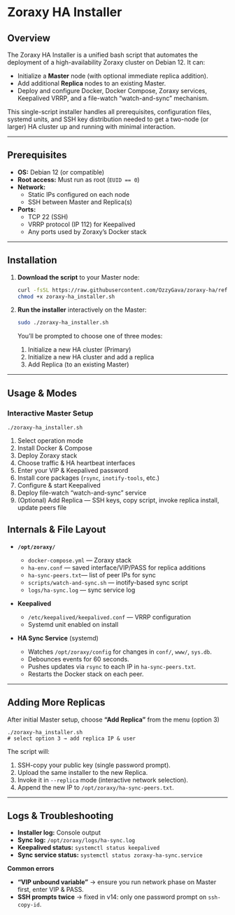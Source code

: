# Zoraxy HA Installer

## Overview

The Zoraxy HA Installer is a unified bash script that automates the deployment of a high-availability Zoraxy cluster on Debian 12. It can:

- Initialize a **Master** node (with optional immediate replica addition).  
- Add additional **Replica** nodes to an existing Master.  
- Deploy and configure Docker, Docker Compose, Zoraxy services, Keepalived VRRP, and a file-watch “watch-and-sync” mechanism.  

This single-script installer handles all prerequisites, configuration files, systemd units, and SSH key distribution needed to get a two-node (or larger) HA cluster up and running with minimal interaction.

---

## Prerequisites

- **OS:** Debian 12 (or compatible)  
- **Root access:** Must run as root (`EUID == 0`)  
- **Network:**  
  - Static IPs configured on each node  
  - SSH between Master and Replica(s)  
- **Ports:**  
  - TCP 22 (SSH)  
  - VRRP protocol (IP 112) for Keepalived  
  - Any ports used by Zoraxy’s Docker stack  

---

## Installation

1. **Download the script** to your Master node:
   ```bash
   curl -fsSL https://raw.githubusercontent.com/OzzyGava/zoraxy-ha/refs/heads/main/zoraxy-ha-installer.sh -o zoraxy-ha-installer.sh
   chmod +x zoraxy-ha_installer.sh
   ```

2. **Run the installer** interactively on the Master:
   ```bash
   sudo ./zoraxy-ha_installer.sh
   ```
   You’ll be prompted to choose one of three modes:
   1. Initialize a new HA cluster (Primary)  
   2. Initialize a new HA cluster and add a replica  
   3. Add Replica (to an existing Master)  

---

## Usage & Modes

### Interactive Master Setup

    ./zoraxy-ha_installer.sh

1. Select operation mode  
2. Install Docker & Compose  
3. Deploy Zoraxy stack  
4. Choose traffic & HA heartbeat interfaces  
5. Enter your VIP & Keepalived password  
6. Install core packages (`rsync`, `inotify-tools`, etc.)  
7. Configure & start Keepalived  
8. Deploy file-watch “watch-and-sync” service  
9. (Optional) Add Replica — SSH keys, copy script, invoke replica install, update peers file  

## Internals & File Layout

- **`/opt/zoraxy/`**  
  - `docker-compose.yml` — Zoraxy stack  
  - `ha-env.conf`      — saved interface/VIP/PASS for replica additions  
  - `ha-sync-peers.txt`— list of peer IPs for sync  
  - `scripts/watch-and-sync.sh` — inotify-based sync script  
  - `logs/ha-sync.log` — sync service log  

- **Keepalived**  
  - `/etc/keepalived/keepalived.conf` — VRRP configuration  
  - Systemd unit enabled on install  

- **HA Sync Service** (systemd)  
  - Watches `/opt/zoraxy/config` for changes in `conf/`, `www/`, `sys.db`.  
  - Debounces events for 60 seconds.  
  - Pushes updates via `rsync` to each IP in `ha-sync-peers.txt`.  
  - Restarts the Docker stack on each peer.  

---

## Adding More Replicas

After initial Master setup, choose **“Add Replica”** from the menu (option 3)

    ./zoraxy-ha_installer.sh
    # select option 3 → add replica IP & user

The script will:

1. SSH-copy your public key (single password prompt).  
2. Upload the same installer to the new Replica.  
3. Invoke it in `--replica` mode (interactive network selection).  
4. Append the new IP to `/opt/zoraxy/ha-sync-peers.txt`.  

---

## Logs & Troubleshooting

- **Installer log:** Console output  
- **Sync log:** `/opt/zoraxy/logs/ha-sync.log`  
- **Keepalived status:** `systemctl status keepalived`  
- **Sync service status:** `systemctl status zoraxy-ha-sync.service`  

**Common errors**  
- **“VIP unbound variable”** → ensure you run network phase on Master first, enter VIP & PASS.  
- **SSH prompts twice** → fixed in v14: only one password prompt on `ssh-copy-id`. 
